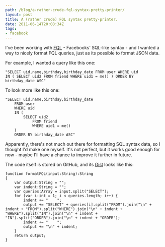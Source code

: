 ```yaml
---
path: /blog/a-rather-crude-fql-syntax-pretty-printer/
layout: post
title: A (rather crude) FQL syntax pretty-printer.
date: 2011-06-14T20:08:34Z
tags:
- facebook
---
```


I've been working with [FQL](https://developers.facebook.com/docs/reference/fql/ "Open the Facebook Developer Documentation in a new window.") \- Facebooks' SQL-like syntax - and I wanted a way to nicely format FQL queries, just as its possible to format JSON data.

For example, I wanted a query like this one:

    "SELECT uid,name,birthday,birthday_date FROM user WHERE uid
    IN ( SELECT uid2 FROM friend WHERE uid1 = me() ) ORDER BY
    birthday_date ASC"

To look more like this one:

    "SELECT uid,name,birthday,birthday_date
        FROM user
        WHERE uid
        IN (
            SELECT uid2
                FROM friend
                WHERE uid1 = me()
        )
        ORDER BY birthday_date ASC"

Apparently, there's not much out there for formatting SQL syntax data, so I thought I'd make one myself. It's not perfect, but it works good enough for now - maybe I'll have a chance to improve it further in future.

The code itself is stored on GitHub, and its [Gist](https://gist.github.com/psyked/1025740) looks like this:

    function formatFQL(input:String):String 
    {
        var output:String = "";
        var indent:String = "";
        var queries:Array = input.split("SELECT");
        for (var i:int = 1; i < queries.length; i++) {
            indent += "    ";
            output += "SELECT" + queries[i].split("FROM").join("\n" + indent + "FROM").split("WHERE").join("\n" + indent + "WHERE").split("IN").join("\n" + indent + "IN").split("ORDER").join("\n" + indent + "ORDER");
            indent += "    ";
            output += "\n" + indent;
        }
        return output;
    }

